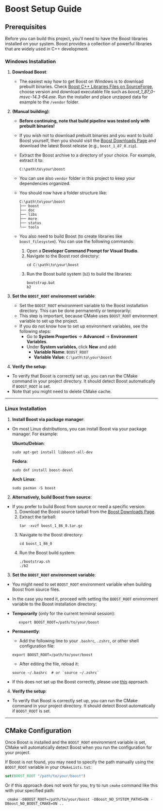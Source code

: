 # Boost Setup Guide

## Prerequisites

Before you can build this project, you'll need to have the Boost libraries installed on your system. Boost provides a collection of powerful libraries that are widely used in C++ development.

### Windows Installation

1. **Download Boost**:
   - The easiest way how to get Boost on Windows is to download prebuilt binaries. Check [Boost C++ Libraries Files on SourceForge](https://sourceforge.net/projects/boost/files/boost-binaries/), choose version and download
     executable file such as *boost_1_87_0-msvc-14.3-64.exe*. Run the installer and place unzipped data for example to the ```/vendor``` folder.

2. **(Manual building)**:
   - **Before continuing, note that build pipeline was tested only with prebuilt binaries!**
   - If you wish not to download prebuilt binaries and you want to build Boost yourself, then you should visit the [Boost Downloads Page](https://www.boost.org/users/download/) and download the latest Boost release (e.g., `boost_1_87_0.zip`).
   - Extract the Boost archive to a directory of your choice. For example, extract it to:
     ```
     C:\path\to\your\boost
     ```
   
   - You can use also ```vendor``` folder in this project to keep your dependencies organized.
   - You should now have a folder structure like:
     ```
     C:\path\to\your\boost
     ├── boost
     ├── doc
     ├── libs
     ├── more
     ├── status
     └── tools
     ```
   
   - You also need to build Boost (to create libraries like `boost_filesystem`). You can use the following commands:
     1. Open a **Developer Command Prompt for Visual Studio**.
     2. Navigate to the Boost root directory:
        ```
        cd C:\path\to\your\boost
        ```
     3. Run the Boost build system (`b2`) to build the libraries:
        ```
        bootstrap.bat
        b2
        ```

4. **Set the `BOOST_ROOT` environment variable**:
   - Set the `BOOST_ROOT` environment variable to the Boost installation directory. This can be done permanently or temporarily:
   - This step is important, because CMake uses `BOOST_ROOT` environment variable to set up the project.
   - If you do not know how to set up environment variables, see the following steps:
        - Go to **System Properties** → **Advanced** → **Environment Variables**.
        - Under **System variables**, click **New** and add:
            - **Variable Name**: `BOOST_ROOT`
            - **Variable Value**: `C:\path\to\your\boost`

5. **Verify the setup**:
- To verify that Boost is correctly set up, you can run the CMake command in your project directory. It should detect Boost automatically if `BOOST_ROOT` is set.
- Note that you might need to delete CMake cache.

---

### Linux Installation

1. **Install Boost via package manager**:
- On most Linux distributions, you can install Boost via your package manager. For example:

  **Ubuntu/Debian**:
  ```
  sudo apt-get install libboost-all-dev
  ```

  **Fedora**:
  ```
  sudo dnf install boost-devel
  ```

  **Arch Linux**:
  ```
  sudo pacman -S boost
  ```

2. **Alternatively, build Boost from source**:
- If you prefer to build Boost from source or need a specific version:
  1. Download the Boost source tarball from the [Boost Downloads Page](https://www.boost.org/users/download/).
  2. Extract the tarball:
     ```
     tar -xvzf boost_1_86_0.tar.gz
     ```
  3. Navigate to the Boost directory:
     ```
     cd boost_1_86_0
     ```
  4. Run the Boost build system:
     ```
     ./bootstrap.sh
     ./b2
     ```

3. **Set the `BOOST_ROOT` environment variable**:
- You might need to set `BOOST_ROOT` environment variable when building Boost from source files.
- In the case you need it, proceed with setting the `BOOST_ROOT` environment variable to the Boost installation directory:

- **Temporarily** (only for the current terminal session):
     ```
        export BOOST_ROOT=/path/to/your/boost
     ```
- **Permanently**:
    - Add the following line to your `.bashrc`, `.zshrc`, or other shell configuration file:
    ```
    export BOOST_ROOT=/path/to/your/boost
    ```
    - After editing the file, reload it:
    ```
    source ~/.bashrc  # or `source ~/.zshrc`
    ```
- If this does not set up the Boost correctly, please use [this](#cmake-configuration) approach.

4. **Verify the setup**:
- To verify that Boost is correctly set up, you can run the CMake command in your project directory. It should detect Boost automatically if `BOOST_ROOT` is set.

---

## CMake Configuration

Once Boost is installed and the `BOOST_ROOT` environment variable is set, CMake will automatically detect Boost when you run the configuration for your project.

If Boost is not found, you may need to specify the path manually using the `BOOST_ROOT` variable in your `CMakeLists.txt`:

```cmake
set(BOOST_ROOT "/path/to/your/boost")
```

Or if this approach does not work for you, try to run ```cmake``` command like this with your specified path:
```
 cmake -DBOOST_ROOT=/path/to/your/boost -DBoost_NO_SYSTEM_PATHS=ON -DBoost_NO_BOOST_CMAKE=ON ..
```
